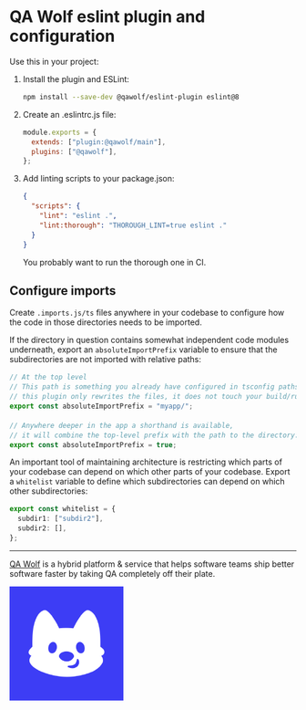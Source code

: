 # QA Wolf eslint plugin and configuration

Use this in your project:

1. Install the plugin and ESLint:

   ```sh
   npm install --save-dev @qawolf/eslint-plugin eslint@8
   ```

2. Create an .eslintrc.js file:

   ```js
   module.exports = {
     extends: ["plugin:@qawolf/main"],
     plugins: ["@qawolf"],
   };
   ```

3. Add linting scripts to your package.json:

   ```json
   {
     "scripts": {
       "lint": "eslint .",
       "lint:thorough": "THOROUGH_LINT=true eslint ."
     }
   }
   ```

   You probably want to run the thorough one in CI.

## Configure imports

Create `.imports.js/ts` files anywhere in your codebase to configure how the code in those directories needs to be imported.

If the directory in question contains somewhat independent code modules underneath, export an `absoluteImportPrefix` variable to ensure that the subdirectories are not imported with relative paths:

```ts
// At the top level
// This path is something you already have configured in tsconfig paths,
// this plugin only rewrites the files, it does not touch your build/run configuration.
export const absoluteImportPrefix = "myapp/";

// Anywhere deeper in the app a shorthand is available,
// it will combine the top-level prefix with the path to the directory:
export const absoluteImportPrefix = true;
```

An important tool of maintaining architecture is restricting which parts of your codebase can depend on which other parts of your codebase. Export a `whitelist` variable to define which subdirectories can depend on which other subdirectories:

```ts
export const whitelist = {
  subdir1: ["subdir2"],
  subdir2: [],
};
```

---

[QA Wolf](https://www.qawolf.com/) is a hybrid platform & service that helps software teams ship better software faster by taking QA completely off their plate.

![QA Wolf logo](./docs/qawolf.png)
